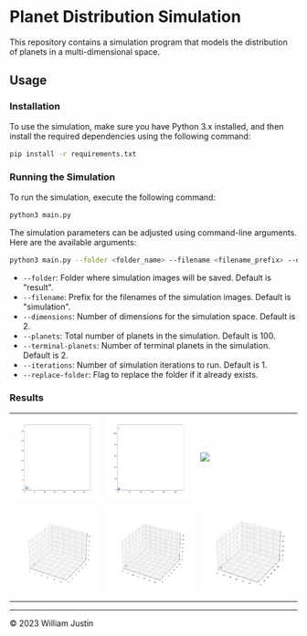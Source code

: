 # Planet Distribution Simulation

This repository contains a simulation program that models the distribution of planets in a multi-dimensional space.

## Usage

### Installation

To use the simulation, make sure you have Python 3.x installed, and then install the required dependencies using the following command:

```bash
pip install -r requirements.txt
```

### Running the Simulation

To run the simulation, execute the following command:

```bash
python3 main.py
```

The simulation parameters can be adjusted using command-line arguments. Here are the available arguments:

```bash
python3 main.py --folder <folder_name> --filename <filename_prefix> --dimensions <num_dimensions> --planets <num_planets> --terminal-planets <num_terminal_planets> --iterations <num_iterations> --replace-folder
```

* `--folder`: Folder where simulation images will be saved. Default is "result".
* `--filename`: Prefix for the filenames of the simulation images. Default is "simulation".
* `--dimensions`: Number of dimensions for the simulation space. Default is 2.
* `--planets`: Total number of planets in the simulation. Default is 100.
* `--terminal-planets`: Number of terminal planets in the simulation. Default is 2.
* `--iterations`: Number of simulation iterations to run. Default is 1.
* `--replace-folder`: Flag to replace the folder if it already exists.

### Results

<table>
  <tr>
    <td><img src="results/result-2d-100-1/simulation_018.png"></td>
    <td><img src="results/result-2d-100-2/simulation_007.png"></td>
    <td><img src="results/result-2d-100-3/simulation_004.png"></td>
  </tr>
  <tr>
    <td><img src="results/result-3d-50-1/simulation_007.png"></td>
    <td><img src="results/result-3d-50-2/simulation_005.png"></td>
    <td><img src="results/result-3d-50-3/simulation_015.png"></td>
  </tr>
</table>

---

© 2023 William Justin
